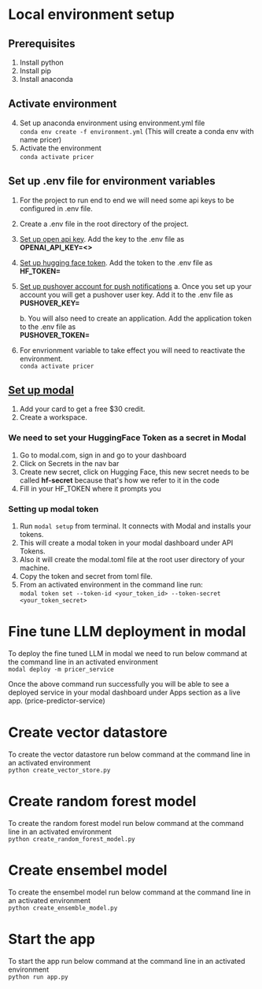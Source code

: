 # Local environment setup

## Prerequisites

1. Install python
2. Install pip
3. Install anaconda

## Activate environment
4. Set up anaconda environment using environment.yml file \
   `conda env create -f environment.yml` (This will create a conda env with name pricer)
5. Activate the environment \
   `conda activate pricer`


## Set up .env file for environment variables

1. For the project to run end to end we will need some api keys to be configured in .env file.
2. Create a .env file in the root directory of the project.

3. [Set up open api key](https://platform.openai.com/api-keys). Add the key to the .env file as \
   **OPENAI_API_KEY=<<your-key>>**

4. [Set up hugging face token](https://huggingface.co/settings/tokens). Add the token to the .env file as \
   **HF_TOKEN=<your-token>**

5. [Set up pushover account for push notifications](https://pushover.net/)
   a. Once you set up your account you will get a pushover user key. Add it to the .env file as \
      **PUSHOVER_KEY=<your-key>**
   
   b. You will also need to create an application. Add the application token to the .env file as \
      **PUSHOVER_TOKEN=<your-token>**

6. For envrionment variable to take effect you will need to reactivate the environment. \
   `conda activate pricer`

## [Set up modal](https://modal.com)

1. Add your card to get a free $30 credit.
2. Create a workspace.

### We need to set your HuggingFace Token as a secret in Modal

1. Go to modal.com, sign in and go to your dashboard
2. Click on Secrets in the nav bar
3. Create new secret, click on Hugging Face, this new secret needs to be called **hf-secret** because that's how we refer to it in the code
4. Fill in your HF_TOKEN where it prompts you

### Setting up modal token

1. Run `modal setup` from terminal. It connects with Modal and installs your tokens.
2. This will create a modal token in your modal dashboard under API Tokens.
3. Also it will create the modal.toml file at the root user directory of your machine.
4. Copy the token and secret from toml file.
5. From an activated environment in the command line run:  
`modal token set --token-id <your_token_id> --token-secret <your_token_secret>` 

# Fine tune LLM deployment in modal
To deploy the fine tuned LLM in modal we need to run below command at the command line in an activated environment \
`modal deploy -m pricer_service`

Once the above command run successfully you will be able to see a deployed service in your modal dashboard under Apps section as a live app. (price-predictor-service)

# Create vector datastore
To create the vector datastore run below command at the command line in an activated environment \
`python create_vector_store.py`

# Create random forest model
To create the random forest model run below command at the command line in an activated environment \
`python create_random_forest_model.py`

# Create ensembel model
To create the ensembel model run below command at the command line in an activated environment \
`python create_ensemble_model.py`

# Start the app
To start the app run below command at the command line in an activated environment \
`python run app.py`


   
